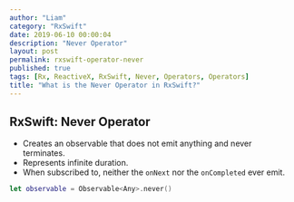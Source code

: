 ```yaml
---
author: "Liam"
category: "RxSwift"
date: 2019-06-10 00:00:04
description: "Never Operator"
layout: post
permalink: rxswift-operator-never
published: true
tags: [Rx, ReactiveX, RxSwift, Never, Operators, Operators]
title: "What is the Never Operator in RxSwift?"
---
```


## RxSwift: Never Operator

- Creates an observable that does not emit anything and never terminates.
- Represents infinite duration.
- When subscribed to, neither the `onNext` nor the `onCompleted` ever emit.

```swift
let observable = Observable<Any>.never()
```
